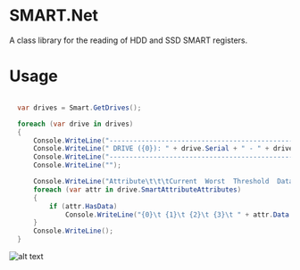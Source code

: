 # SMART.Net
A class library for the reading of HDD and SSD SMART registers.

# Usage
```cs

  var drives = Smart.GetDrives();

  foreach (var drive in drives)
  {
      Console.WriteLine("-----------------------------------------------------");
      Console.WriteLine(" DRIVE ({0}): " + drive.Serial + " - " + drive.Model + " - " + drive.Type, ((drive.IsOK) ? "OK" : "BAD"));
      Console.WriteLine("-----------------------------------------------------");
      Console.WriteLine("");

      Console.WriteLine("Attribute\t\t\tCurrent  Worst  Threshold  Data  Status");
      foreach (var attr in drive.SmartAttributeAttributes)
      {
          if (attr.HasData)
              Console.WriteLine("{0}\t {1}\t {2}\t {3}\t " + attr.Data + " " + ((attr.IsOK) ? "OK" : "BAD"), attr.Name, attr.Current, attr.Worst, attr.Threshold);
      }
      Console.WriteLine();
  }     
```


![alt text](https://raw.githubusercontent.com/krugertech/SMART.Net/master/Exhibit.A.png)
